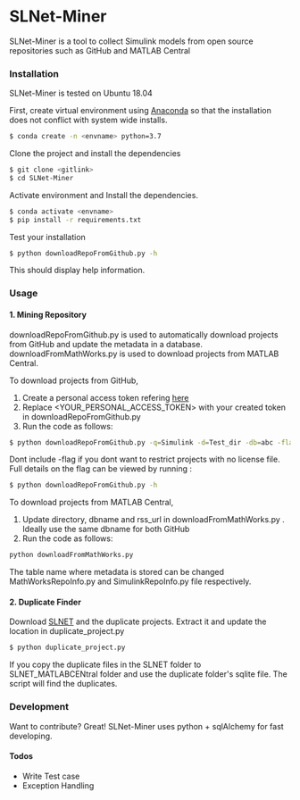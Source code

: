 # SLNet-Miner
SLNet-Miner is a tool to collect Simulink models from open source repositories such as GitHub and MATLAB Central

### Installation

SLNet-Miner is tested on Ubuntu 18.04 

First, create virtual environment using  [Anaconda] so that the installation does not conflict with system wide installs.
```sh
$ conda create -n <envname> python=3.7
```

Clone the project and install the dependencies
```sh
$ git clone <gitlink>
$ cd SLNet-Miner
```

Activate environment and Install the dependencies.
```sh
$ conda activate <envname>
$ pip install -r requirements.txt
```


Test your installation 
```sh
$ python downloadRepoFromGithub.py -h
```
This should display help information.

### Usage
#### 1. Mining Repository
downloadRepoFromGithub.py is used to automatically download projects from GitHub and update the metadata in a database.
downloadFromMathWorks.py is used to download projects from MATLAB Central.
 
 To download projects from GitHub, 
 1. Create a personal access token refering [here] 
 2. Replace <YOUR_PERSONAL_ACCESS_TOKEN> with your created token in  downloadRepoFromGithub.py
 3. Run the code as follows:
 ```sh
$ python downloadRepoFromGithub.py -q=Simulink -d=Test_dir -db=abc -flag=X
```
Dont include -flag if you dont want to restrict projects with no license file.
Full details on the flag can be viewed by running : 
```sh
$ python downloadRepoFromGithub.py -h
```

 To download projects from MATLAB Central, 
 1. Update directory, dbname and rss_url in downloadFromMathWorks.py . Ideally use the same dbname for both GitHub  
 2. Run the code as follows:
 ```sh
 python downloadFromMathWorks.py 
```


The table name where metadata is stored can be changed MathWorksRepoInfo.py and SimulinkRepoInfo.py file respectively.

#### 2. Duplicate Finder
Download [SLNET] and the duplicate projects. Extract it and update the location in duplicate_project.py
```sh
$ python duplicate_project.py
```
If you copy the duplicate files in the SLNET folder to SLNET_MATLABCENtral folder and use the duplicate folder's sqlite file. The script will find the duplicates. 

### Development

Want to contribute? Great!
SLNet-Miner uses python +  sqlAlchemy for fast developing.

#### Todos

 - Write Test case
 - Exception Handling


[//]: # (These are reference links used in the body of this note and get stripped out when the markdown processor does its job. There is no need to format nicely because it shouldn't be seen. Thanks SO - http://stackoverflow.com/questions/4823468/store-comments-in-markdown-syntax)
   [Anaconda]: <https://www.anaconda.com/distribution/>
   [SLNET]: <https://doi.org/10.5281/zenodo.5259648>
[here]: <https://help.github.com/en/github/authenticating-to-github/creating-a-personal-access-token-for-the-command-line#creating-a-token>
